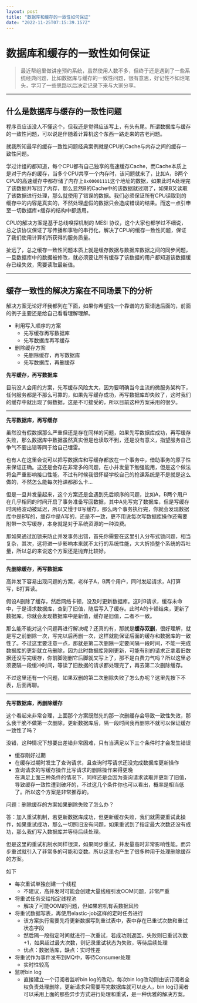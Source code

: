 ```yaml
---
layout: post
title: "数据库和缓存的一致性如何保证"
date: "2022-11-25T07:15:39.157Z"
---
```

数据库和缓存的一致性如何保证
==============

> 最近帮组里做讲座预约系统，虽然使用人数不多，但终于还是遇到了一些系统经典问题，比如数据库与缓存的一致性问题，很有意思，好记性不如烂笔头，学习了一些思路以后决定记录下来与大家分享。

* * *

什么是数据库与缓存的一致性问题
---------------

程序员应该没人不懂这个，但我还是觉得应该写上，有头有尾。所谓数据库与缓存的一致性问题，可以说是伴随着计算机这个东西一路走来的古老问题。

就我所知最早的缓存一致性问题经典案例就是CPU的Cache与内存之间的缓存一致性问题。

学过计组的都知道，每个CPU都有自己独享的高速缓存Cache，而Cache本质上是对于内存的缓存，当多个CPU共享一个内存时，该问题就来了，比如A，B两个CPU的高速缓存中都存储了内存上`0x00001111`这个地址的数据，如果此时A处理完了该数据并写回了内存，那么显然B的Cache中的该数据就过期了，如果B又读取了该数据进行处理，那么就使用了错误的数据。我们必须保证所有CPU读取到的缓存中的内容是真实的，不然处理虚假的数据只会造成错误的结果。而这一点引申至一切数据库+缓存的结构中都适用。

CPU的解决方案是基于总线嗅探机制的 MESI 协议，这个大家也都学过不细说，总之该协议保证了写传播和事物的串行化，解决了CPU的缓存一致性问题，保证了我们使用计算机所获得的服务质量。

扯远了，总之缓存一致性问题本质上就是缓存数据与数据库数据之间的同步问题，一旦数据库中的数据被修改，就必须要让所有缓存了该数据的用户都知道该数据缓存已经失效，需要读取最新值。

* * *

缓存一致性的解决方案在不同场景下的分析
-------------------

解决方案无论好坏我都列在下面，如果你希望找一个靠谱的方案请选后面的，前面的例子主要还是给自己看看理解理解。

*   利用写入顺序的方案
    *   先写缓存再写数据库
    *   先写数据库再写缓存
*   删除缓存方案
    *   先删除缓存，再写数据库
    *   先写数据库，再删缓存

**先写缓存，再写数据库**

目前没人会用的方案，先写缓存风险太大，因为要明确当今主流的微服务架构下，任何服务都是不那么可靠的，如果先写缓存成功，再写数据库却失败了，这时我们的缓存中就出现了假数据，这是不可接受的，所以目前这种方案采用的很少。

* * *

**先写数据库，再写缓存**

虽然没有假数据那么严重但还是存在同样的问题，如果先写数据库成功，再写缓存失败，那么数据库中数据虽然真实但是也读取不到，还是没有意义，指望服务自己争气不要出错等同于给自己埋雷。

也有人在这里会说可以把写数据库和写缓存都放在一个事务中，借助事务的原子性来保证正确。这还是会存在非常多的问题，在小并发量下勉强能用，但是这个做法将会严重影响接口性能，不过有时候我很怀疑学校自己的抢课系统是不是就是这么做的，不然怎么能每次抢课都那么卡...

但是一旦并发量起来，这个方案还是会遇到先后顺序的问题，比如A，B两个用户在几乎相同的时间开启了事务准备写回数据，其中A先写完了数据库，但是写缓存时网络波动被延迟，所以又慢于B写缓存，那么两个事务执行完，你就会发现数据库中是B写的，缓存中是A写的，还是不一致，更不用说每次写数据库操作还需要附带一次写缓存，本身就是对于系统资源的一种浪费。

那如果通过加锁来防止并发事务出错，首先你需要在这里引入分布式锁问题，相当复杂，其次，这将进一步影响本来就不太行的系统性能，大大折损整个系统的吞吐量，所以总的来说这个方案还是抛弃比较好。

* * *

**先删除缓存，再写数据库**

高并发下容易出现问题的方案，老样子A，B两个用户，同时发起请求，A打算写，B打算读。

假设A删除了缓存，然后网络卡顿，没及时更新数据库。这时B请求，缓存未命中，于是请求数据库，查到了旧值，随后写入了缓存。此时A的卡顿结束，更新了数据库。你就会发现数据库中是新值，缓存是旧值，二者不一致。

那么能不能对这个问题再进行解决呢？还真的有，那就是**缓存双删**，很好理解，就是写之前删除一次，写完以后再删一次，这样就能保证后面的缓存和数据库的一致性了。不过这里要注意一点，那就是第二次删除一定要间隔一段时间，不能一完成数据库的更新就立马删除，因为此时数据库刚刚更新，可能有别的请求正拿着旧数据还没写完缓存，你前脚刚删它后脚就又写上了，那不是白费力气吗？所以这里必须要隔一段缓冲时间，等读了旧数据的请求都处理完了，再去第二次删除缓存。

不过这里还有一个问题，如果双删的第二次删除失败了怎么办呢？这里先按下不表，后面再聊。

* * *

**先写数据库，再删除缓存**

这个看起来非常合理，上面那个方案既然先的那一次删缓存会导致一致性失效，那么我干脆不做第一次删除，更新数据库后，隔一段时间我再删除不就可以保证缓存一致性了吗？

没错，这种情况下想要出差错非常困难，只有当满足以下三个条件时才会发生错误

*   缓存刚好过期
*   在缓存过期时发生了查询请求，且查询时写请求还没完成数据库更新操作
*   查询请求的写缓存操作比写请求的删除操作来得更晚  
    在满足上面三种条件的情况下，同样还是会因为查询请求读取并更新了旧值，导致缓存一致性遭到破坏的，不过这几个条件你也可以看出，概率是相当低了。所以这个方案是非常推荐的。

问题：删除缓存的方案如果删除失败了怎么办？

答：加入重试机制，若更新数据库成功，但更新缓存失败，我们就需要重试此操作，如果重试成功，那么一切照旧没有问题，如果重试到了指定最大次数还没有成功，那么我们写入数据库并等待后续处理。

但是这里的重试机制水同样很深，如果同步重试，并发量高时非常影响性能。而异步重试就引入了非常多的可能和变数。所以这里也产生了很多种用于处理删除缓存的方案。

如下

*   每次重试单独创建一个线程
    *   不建议，高并发时可能会创建大量线程引发OOM问题，非常严重
*   将重试任务交给指定线程池
    *   解决了可能OOM的问题，但如果宕机有丢数据风险
*   将重试数据写表，再使用elastic-job这样的定时任务进行
    *   该方案执行需要先将更新数据写到重试表中，表中存在已重试次数和重试状态字段
    *   然后隔一段指定时间就进行一次重试，若成功则返回，失败则已重试次数+1，如果超过最大次数，则记录重试状态为失败，等待后续处理
    *   优点：数据落库，缺点：实时性差
*   将重试作为事件发布到MQ中，等待Consumer处理
    *   实时性较高
*   监听bin log
    *   直接建立一个订阅者监听bin log的改动，每次bin log改动则由该订阅者全权负责处理删除，更新请求只需要写完数据库就可以走人，bin log订阅者可以采用上面的那些异步方式进行处理和重试，是一种优雅的解决方案。